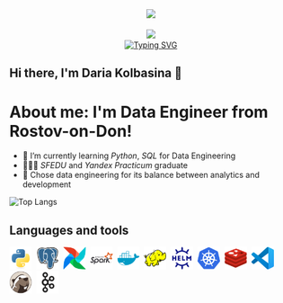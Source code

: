 <div id="header" align="center">
  <img src="https://media3.giphy.com/media/v1.Y2lkPTc5MGI3NjExZW5oemVzenAza3Rxb3gyd2IzanllZjI5Z3N0aXowZGNsOHo3YTd3bSZlcD12MV9pbnRlcm5hbF9naWZfYnlfaWQmY3Q9Zw/ybvZgzU23o0YsN5wIl/giphy.gif" width="100"/> <br> <br>
  <a href="https://t.me/vikhodnoy">
    <img src="https://img.shields.io/badge/Telegram-2CA5E0?style=for-the-badge&logo=telegram&logoColor=white" width="100"/>
  </a><br>
  <a href="https://git.io/typing-svg"><img src="https://readme-typing-svg.herokuapp.com?font=Fira+Code&pause=1000&width=210&lines=SFEDU+IT+graduate" alt="Typing SVG" /></a>
</div>




## Hi there, I'm Daria Kolbasina 👋
# About me:  I'm Data Engineer from Rostov-on-Don! 
- 🌱 I’m currently learning *Python*, *SQL* for Data Engineering
- 👩🏻‍🎓 *SFEDU* and *Yandex Practicum* graduate
- 💫 Сhose data engineering for its balance between analytics and development

![Top Langs](https://github-readme-stats.vercel.app/api/top-langs/?username=dasha032&langs_count=6)
## Languages and tools
<div>
  <img src="https://github.com/devicons/devicon/blob/master/icons/python/python-original.svg" title="Python" alt="Python" width="40" height="40"/>&nbsp;
  <img src="https://github.com/devicons/devicon/blob/master/icons/postgresql/postgresql-original.svg" title="PostgreSQL" alt="PostgreSQL" width="40" height="40"/>&nbsp;
  <img src="https://github.com/devicons/devicon/blob/master/icons/apacheairflow/apacheairflow-original.svg" title="Airflow" alt="Airflow" width="40" height="40"/>&nbsp;
  <img src="https://github.com/devicons/devicon/blob/master/icons/apachespark/apachespark-original-wordmark.svg" title="Spark" alt="Spark" width="40" height="40"/>&nbsp;
  <img src="https://github.com/devicons/devicon/blob/master/icons/docker/docker-plain.svg" title="Docker" alt="Docker" width="40" height="40"/>&nbsp;
  <img src="https://github.com/devicons/devicon/blob/master/icons/hadoop/hadoop-original.svg" title="Hadoop" alt="Hadoop" width="40" height="40"/>&nbsp;
  <img src="https://github.com/devicons/devicon/blob/master/icons/helm/helm-original.svg" title="Helm" alt="Helm" width="40" height="40"/>&nbsp;
  <img src="https://github.com/devicons/devicon/blob/master/icons/kubernetes/kubernetes-original.svg" title="Kubernetes" alt="Kubernetes" width="40" height="40"/>&nbsp;
  <img src="https://github.com/devicons/devicon/blob/master/icons/redis/redis-original.svg" title="Redis" alt="Redis" width="40" height="40"/>&nbsp;
  <img src="https://github.com/devicons/devicon/blob/master/icons/vscode/vscode-original.svg" title="VSCode" alt="VSCode" width="40" height="40"/>&nbsp;
  <img src="https://github.com/devicons/devicon/blob/master/icons/dbeaver/dbeaver-original.svg" title="DBeaver" alt="DBeaver" width="40" height="40"/>&nbsp;
  <img src="https://github.com/log-z/logos/blob/main/website-logos/kafka.svg" title="Kafka" alt="Kafka" width="40" height="40"/>&nbsp;

</div>


<!--
**dasha032/dasha032** is a ✨ _special_ ✨ repository because its `README.md` (this file) appears on your GitHub profile.

Here are some ideas to get you started:

- 🔭 I’m currently working on ...
- 🌱 I’m currently learning ...
- 👯 I’m looking to collaborate on ...
- 🤔 I’m looking for help with ...
- 💬 Ask me about ...
- 📫 How to reach me: ...
- 😄 Pronouns: ...
- ⚡ Fun fact: ...
-->
